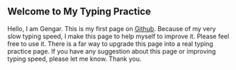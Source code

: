 ## Welcome to My Typing Practice

Hello, I am Gengar. This is my first page on [Github](https://github.com/). Because of my very slow typing speed, I make this page to help myself to improve it. Please feel free to use it. There is a far way to upgrade this page into a real typing practice page. If you have any suggestion about this page or improving typing speed, please let me know. Thank you.
